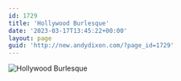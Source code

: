 ```yaml
---
id: 1729
title: 'Hollywood Burlesque'
date: '2023-03-17T13:45:22+00:00'
layout: page
guid: 'http://new.andydixon.com/?page_id=1729'
---
```


![Hollywood Burlesque](https://i0.wp.com/assets.g8x2.ldn.idrivee2-23.com/posters/Hollywood%20Burlesque%2001.jpg?w=1200&ssl=1 "Hollywood Burlesque")
